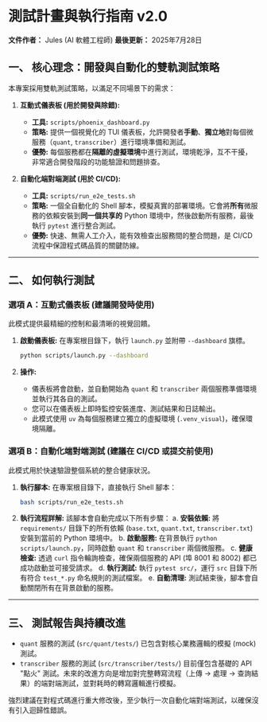 # 測試計畫與執行指南 v2.0

**文件作者：** Jules (AI 軟體工程師)
**最後更新：** 2025年7月28日

## 一、 核心理念：開發與自動化的雙軌測試策略

本專案採用雙軌測試策略，以滿足不同場景下的需求：

1.  **互動式儀表板 (用於開發與除錯):**
    *   **工具:** `scripts/phoenix_dashboard.py`
    *   **策略:** 提供一個視覺化的 TUI 儀表板，允許開發者**手動**、**獨立地**對每個微服務（`quant`, `transcriber`）進行環境準備和測試。
    *   **優勢:** 每個服務都在**隔離的虛擬環境**中進行測試，環境乾淨，互不干擾，非常適合開發階段的功能驗證和問題排查。

2.  **自動化端對端測試 (用於 CI/CD):**
    *   **工具:** `scripts/run_e2e_tests.sh`
    *   **策略:** 一個全自動化的 Shell 腳本，模擬真實的部署環境。它會將**所有**微服務的依賴安裝到**同一個共享的** Python 環境中，然後啟動所有服務，最後執行 `pytest` 進行整合測試。
    *   **優勢:** 快速、無需人工介入，能有效檢查出服務間的整合問題，是 CI/CD 流程中保證程式碼品質的關鍵防線。

---

## 二、 如何執行測試

### **選項 A：互動式儀表板 (建議開發時使用)**

此模式提供最精細的控制和最清晰的視覺回饋。

1.  **啟動儀表板:**
    在專案根目錄下，執行 `launch.py` 並附帶 `--dashboard` 旗標。

    ```bash
    python scripts/launch.py --dashboard
    ```

2.  **操作:**
    *   儀表板將會啟動，並自動開始為 `quant` 和 `transcriber` 兩個服務準備環境並執行其各自的測試。
    *   您可以在儀表板上即時監控安裝進度、測試結果和日誌輸出。
    *   此模式使用 `uv` 為每個服務建立獨立的虛擬環境 (`.venv_visual`)，確保環境隔離。

### **選項 B：自動化端對端測試 (建議在 CI/CD 或提交前使用)**

此模式用於快速驗證整個系統的整合健康狀況。

1.  **執行腳本:**
    在專案根目錄下，直接執行 Shell 腳本：

    ```bash
    bash scripts/run_e2e_tests.sh
    ```

2.  **執行流程詳解:**
    該腳本會自動完成以下所有步驟：
    a. **安裝依賴:** 將 `requirements/` 目錄下的所有依賴 (`base.txt`, `quant.txt`, `transcriber.txt`) 安裝到當前的 Python 環境中。
    b. **啟動服務:** 在背景執行 `python scripts/launch.py`，同時啟動 `quant` 和 `transcriber` 兩個微服務。
    c. **健康檢查:** 透過 `curl` 指令輪詢檢查，確保兩個服務的 API (埠 8001 和 8002) 都已成功啟動並可接受請求。
    d. **執行測試:** 執行 `pytest src/`，運行 `src` 目錄下所有符合 `test_*.py` 命名規則的測試檔案。
    e. **自動清理:** 測試結束後，腳本會自動關閉所有在背景啟動的服務。

---

## 三、 測試報告與持續改進

*   `quant` 服務的測試 (`src/quant/tests/`) 已包含對核心業務邏輯的模擬 (mock) 測試。
*   `transcriber` 服務的測試 (`src/transcriber/tests/`) 目前僅包含基礎的 API "點火" 測試。未來的改進方向是增加對完整轉寫流程（上傳 -> 處理 -> 查詢結果）的端對端測試，並對耗時的轉寫邏輯進行模擬。

強烈建議在對程式碼進行重大修改後，至少執行一次自動化端對端測試，以確保沒有引入迴歸性錯誤。
